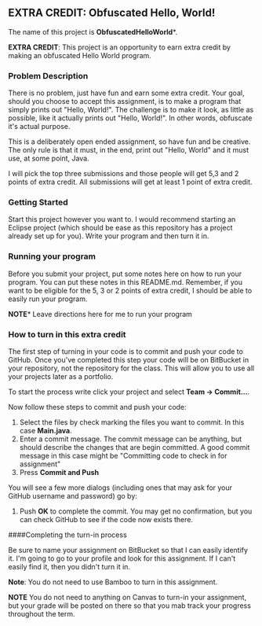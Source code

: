 ## EXTRA CREDIT: Obfuscated Hello, World!

The name of this project is **ObfuscatedHelloWorld***.

**EXTRA CREDIT**: This project is an opportunity to earn extra credit by making an obfuscated Hello World program.

### Problem Description

There is no problem, just have fun and earn some extra credit. Your goal, should you choose to accept this assignment, is to make a program that simply prints out "Hello, World!". The challenge is to make it look, as little as possible, like it actually prints out "Hello, World!". In other words, obfuscate it's actual purpose. 

This is a deliberately open ended assignment, so have fun and be creative. The only rule is that it must, in the end, print out "Hello, World" and it must use, at some point, Java.

I will pick the top three submissions and those people will get 5,3 and 2 points of extra credit. All submissions will get at least 1 point of extra credit.

### Getting Started

Start this project however you want to. I would recommend starting an Eclipse project (which should be ease as this repository has a project already set up for you). Write your program and then turn it in.

### Running your program

Before you submit your project, put some notes here on how to run your program. You can put these notes in this README.md. Remember, if you want to be eligible for the 5, 3 or 2 points of extra credit, I should be able to easily run your program. 

**NOTE*** Leave directions here for me to run your program

### How to turn in this extra credit

The first step of turning in your code is to commit and push your code to GitHub. Once you've completed this step your code will be on BitBucket in your repository, not the repository for the class. This will allow you to use all your projects later as a portfolio.

To start the process write click your project and select **Team -> Commit...**. 

Now follow these steps to commit and push your code:

1. Select the files by check marking the files you want to commit. In this case **Main.java**. 
2. Enter a commit message. The commit message can be anything, but should describe the changes that are begin committed. A good commit message in this case might be "Committing code to check in for assignment"
3. Press **Commit and Push**

You will see a few more dialogs (including ones that may ask for your GitHub username and password) go by:

1. Push **OK** to complete the commit. You may get no confirmation, but you can check GitHub to see if the code now exists there.

####Completing the turn-in process

Be sure to name your assignment on BitBucket so that I can easily identify it. I'm going to go to your profile and look for this assignment. If I can't easily find it, then you didn't turn it in.

**Note**: You do not need to use Bamboo to turn in this assignment.


**NOTE** You do not need to anything on Canvas to turn-in your assignment, but your grade will be posted on there so that you mab track your progress throughout the term.